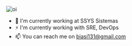 ![oi](https://imgs.xkcd.com/comics/security.png)

- 🔭 I'm currently working at SSYS Sistemas
- ⚡ I'm currently working with SRE, DevOps
- 📫 You can reach me on biasi131@gmail.com
